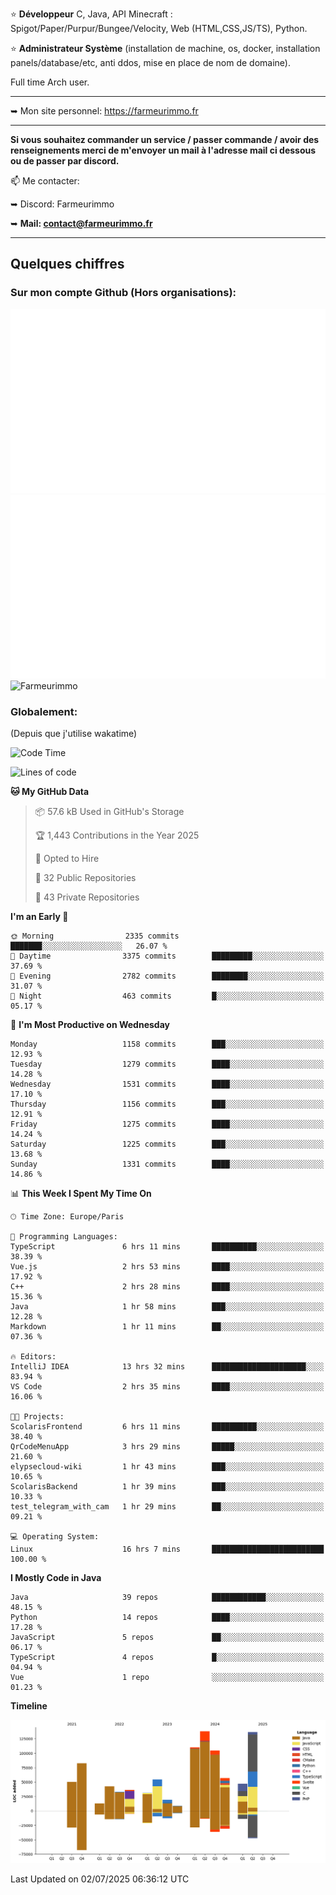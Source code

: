 ⭐ **Développeur** C, Java, API Minecraft : Spigot/Paper/Purpur/Bungee/Velocity, Web (HTML,CSS,JS/TS), Python.

⭐ **Administrateur Système** (installation de machine, os, docker, installation panels/database/etc, anti ddos, mise en place de nom de domaine).

Full time Arch user.

---

➥ Mon site personnel: https://farmeurimmo.fr

---

**Si vous souhaitez commander un service / passer commande / avoir des renseignements merci de m'envoyer un mail à l'adresse mail ci dessous ou de passer par discord.**

📫 Me contacter:
 
   ➥ Discord: Farmeurimmo
   
   ➥ **Mail: contact@farmeurimmo.fr**

---
## Quelques chiffres

### Sur mon compte Github (Hors organisations):

<a href="https://github.com/Farmeurimmo/github-stats">
<img src="https://github.com/Farmeurimmo/github-stats/blob/master/generated/overview.svg#gh-dark-mode-only" />
<img src="https://github.com/Farmeurimmo/github-stats/blob/master/generated/languages.svg#gh-dark-mode-only" />
</a>

<img src="https://komarev.com/ghpvc/?username=Farmeurimmo" alt="Farmeurimmo" />

### Globalement:

(Depuis que j'utilise wakatime)
<!--START_SECTION:waka-->
![Code Time](http://img.shields.io/badge/Code%20Time-2%2C143%20hrs%2056%20mins-blue)

![Lines of code](https://img.shields.io/badge/From%20Hello%20World%20I%27ve%20Written-969.7%20thousand%20lines%20of%20code-blue)

**🐱 My GitHub Data** 

> 📦 57.6 kB Used in GitHub's Storage 
 > 
> 🏆 1,443 Contributions in the Year 2025
 > 
> 💼 Opted to Hire
 > 
> 📜 32 Public Repositories 
 > 
> 🔑 43 Private Repositories 
 > 
**I'm an Early 🐤** 

```text
🌞 Morning                2335 commits        ███████░░░░░░░░░░░░░░░░░░   26.07 % 
🌆 Daytime                3375 commits        █████████░░░░░░░░░░░░░░░░   37.69 % 
🌃 Evening                2782 commits        ████████░░░░░░░░░░░░░░░░░   31.07 % 
🌙 Night                  463 commits         █░░░░░░░░░░░░░░░░░░░░░░░░   05.17 % 
```
📅 **I'm Most Productive on Wednesday** 

```text
Monday                   1158 commits        ███░░░░░░░░░░░░░░░░░░░░░░   12.93 % 
Tuesday                  1279 commits        ████░░░░░░░░░░░░░░░░░░░░░   14.28 % 
Wednesday                1531 commits        ████░░░░░░░░░░░░░░░░░░░░░   17.10 % 
Thursday                 1156 commits        ███░░░░░░░░░░░░░░░░░░░░░░   12.91 % 
Friday                   1275 commits        ████░░░░░░░░░░░░░░░░░░░░░   14.24 % 
Saturday                 1225 commits        ███░░░░░░░░░░░░░░░░░░░░░░   13.68 % 
Sunday                   1331 commits        ████░░░░░░░░░░░░░░░░░░░░░   14.86 % 
```


📊 **This Week I Spent My Time On** 

```text
🕑︎ Time Zone: Europe/Paris

💬 Programming Languages: 
TypeScript               6 hrs 11 mins       ██████████░░░░░░░░░░░░░░░   38.39 % 
Vue.js                   2 hrs 53 mins       ████░░░░░░░░░░░░░░░░░░░░░   17.92 % 
C++                      2 hrs 28 mins       ████░░░░░░░░░░░░░░░░░░░░░   15.36 % 
Java                     1 hr 58 mins        ███░░░░░░░░░░░░░░░░░░░░░░   12.28 % 
Markdown                 1 hr 11 mins        ██░░░░░░░░░░░░░░░░░░░░░░░   07.36 % 

🔥 Editors: 
IntelliJ IDEA            13 hrs 32 mins      █████████████████████░░░░   83.94 % 
VS Code                  2 hrs 35 mins       ████░░░░░░░░░░░░░░░░░░░░░   16.06 % 

🐱‍💻 Projects: 
ScolarisFrontend         6 hrs 11 mins       ██████████░░░░░░░░░░░░░░░   38.40 % 
QrCodeMenuApp            3 hrs 29 mins       █████░░░░░░░░░░░░░░░░░░░░   21.60 % 
elypsecloud-wiki         1 hr 43 mins        ███░░░░░░░░░░░░░░░░░░░░░░   10.65 % 
ScolarisBackend          1 hr 39 mins        ███░░░░░░░░░░░░░░░░░░░░░░   10.33 % 
test_telegram_with_cam   1 hr 29 mins        ██░░░░░░░░░░░░░░░░░░░░░░░   09.21 % 

💻 Operating System: 
Linux                    16 hrs 7 mins       █████████████████████████   100.00 % 
```

**I Mostly Code in Java** 

```text
Java                     39 repos            ████████████░░░░░░░░░░░░░   48.15 % 
Python                   14 repos            ████░░░░░░░░░░░░░░░░░░░░░   17.28 % 
JavaScript               5 repos             ██░░░░░░░░░░░░░░░░░░░░░░░   06.17 % 
TypeScript               4 repos             █░░░░░░░░░░░░░░░░░░░░░░░░   04.94 % 
Vue                      1 repo              ░░░░░░░░░░░░░░░░░░░░░░░░░   01.23 % 
```



**Timeline**

![Lines of Code chart](https://raw.githubusercontent.com/Farmeurimmo/Farmeurimmo/main/assets/bar_graph.png)


 Last Updated on 02/07/2025 06:36:12 UTC
<!--END_SECTION:waka-->
